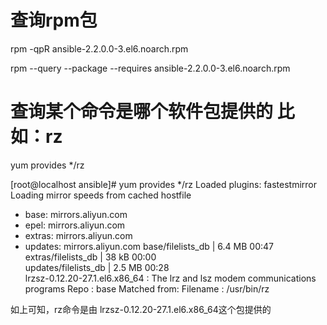 # 查询rpm包
rpm -qpR ansible-2.2.0.0-3.el6.noarch.rpm

rpm --query --package  --requires ansible-2.2.0.0-3.el6.noarch.rpm

# 查询某个命令是哪个软件包提供的 比如：rz
yum provides */rz

[root@localhost ansible]# yum provides */rz
Loaded plugins: fastestmirror
Loading mirror speeds from cached hostfile
 * base: mirrors.aliyun.com
 * epel: mirrors.aliyun.com
 * extras: mirrors.aliyun.com
 * updates: mirrors.aliyun.com
base/filelists_db                                                                                                                                                                           | 6.4 MB     00:47     
extras/filelists_db                                                                                                                                                                         |  38 kB     00:00     
updates/filelists_db                                                                                                                                                                        | 2.5 MB     00:28     
lrzsz-0.12.20-27.1.el6.x86_64 : The lrz and lsz modem communications programs
Repo        : base
Matched from:
Filename    : /usr/bin/rz

如上可知，rz命令是由 lrzsz-0.12.20-27.1.el6.x86_64这个包提供的